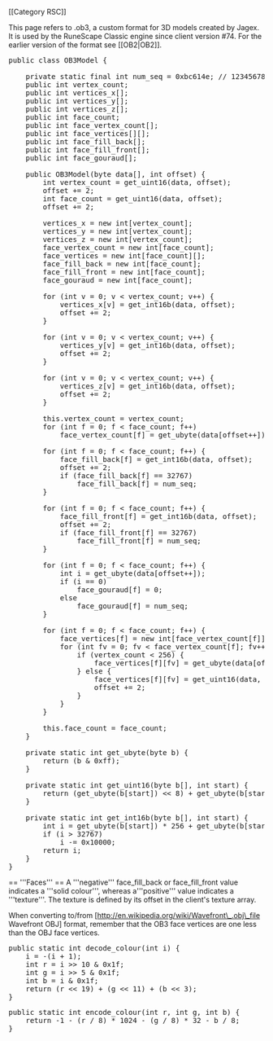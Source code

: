 \[\[Category RSC\]\]

This page refers to .ob3, a custom format for 3D models created by
Jagex. It is used by the RuneScape Classic engine since client version
\#74. For the earlier version of the format see \[\[OB2\|OB2\]\].

<pre>public class OB3Model {

    private static final int num_seq = 0xbc614e; // 12345678
    public int vertex_count;
    public int vertices_x[];
    public int vertices_y[];
    public int vertices_z[];
    public int face_count;
    public int face_vertex_count[];
    public int face_vertices[][];
    public int face_fill_back[];
    public int face_fill_front[];
    public int face_gouraud[];

    public OB3Model(byte data[], int offset) {
        int vertex_count = get_uint16(data, offset);
        offset += 2;
        int face_count = get_uint16(data, offset);
        offset += 2;

        vertices_x = new int[vertex_count];
        vertices_y = new int[vertex_count];
        vertices_z = new int[vertex_count];
        face_vertex_count = new int[face_count];
        face_vertices = new int[face_count][];
        face_fill_back = new int[face_count];
        face_fill_front = new int[face_count];
        face_gouraud = new int[face_count];

        for (int v = 0; v < vertex_count; v++) {
            vertices_x[v] = get_int16b(data, offset);
            offset += 2;
        }

        for (int v = 0; v < vertex_count; v++) {
            vertices_y[v] = get_int16b(data, offset);
            offset += 2;
        }

        for (int v = 0; v < vertex_count; v++) {
            vertices_z[v] = get_int16b(data, offset);
            offset += 2;
        }

        this.vertex_count = vertex_count;
        for (int f = 0; f < face_count; f++)
            face_vertex_count[f] = get_ubyte(data[offset++]);

        for (int f = 0; f < face_count; f++) {
            face_fill_back[f] = get_int16b(data, offset);
            offset += 2;
            if (face_fill_back[f] == 32767)
                face_fill_back[f] = num_seq;
        }

        for (int f = 0; f < face_count; f++) {
            face_fill_front[f] = get_int16b(data, offset);
            offset += 2;
            if (face_fill_front[f] == 32767)
                face_fill_front[f] = num_seq;
        }

        for (int f = 0; f < face_count; f++) {
            int i = get_ubyte(data[offset++]);
            if (i == 0)
                face_gouraud[f] = 0;
            else
                face_gouraud[f] = num_seq;
        }

        for (int f = 0; f < face_count; f++) {
            face_vertices[f] = new int[face_vertex_count[f]];
            for (int fv = 0; fv < face_vertex_count[f]; fv++) {
                if (vertex_count < 256) {
                    face_vertices[f][fv] = get_ubyte(data[offset++]);
                } else {
                    face_vertices[f][fv] = get_uint16(data, offset);
                    offset += 2;
                }
            }
        }

        this.face_count = face_count;
    }

    private static int get_ubyte(byte b) {
        return (b & 0xff);
    }

    private static int get_uint16(byte b[], int start) {
        return (get_ubyte(b[start]) << 8) + get_ubyte(b[start + 1]);
    }

    private static int get_int16b(byte b[], int start) {
        int i = get_ubyte(b[start]) * 256 + get_ubyte(b[start + 1]);
        if (i > 32767)
            i -= 0x10000;
        return i;
    }
}
</pre>
== '''Faces''' == A '''negative''' face\_fill\_back or face\_fill\_front
value indicates a '''solid colour''', whereas a'''positive''' value
indicates a '''texture'''. The texture is defined by its offset in the
client's texture array.

When converting to/from
\[http://en.wikipedia.org/wiki/Wavefront\_.obj\_file Wavefront OBJ\]
format, remember that the OB3 face vertices are one less than the OBJ
face vertices.

<pre>public static int decode_colour(int i) {
    i = -(i + 1);
    int r = i >> 10 & 0x1f;
    int g = i >> 5 & 0x1f;
    int b = i & 0x1f;
    return (r << 19) + (g << 11) + (b << 3);
}
</pre>
<pre>public static int encode_colour(int r, int g, int b) {
    return -1 - (r / 8) * 1024 - (g / 8) * 32 - b / 8;
}
</pre>

